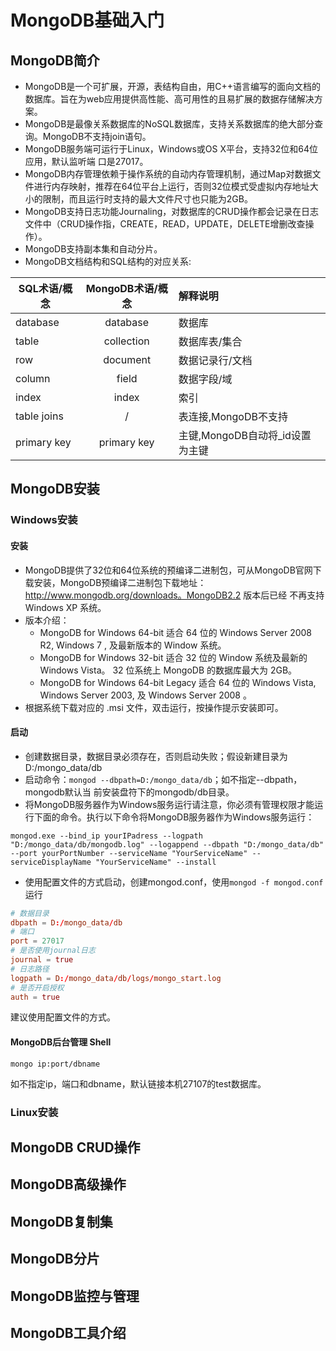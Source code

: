 # MongoDB基础入门
## MongoDB简介
* MongoDB是一个可扩展，开源，表结构自由，用C++语言编写的面向文档的数据库。旨在为web应用提供高性能、高可用性的且易扩展的数据存储解决方案。
* MongoDB是最像关系数据库的NoSQL数据库，支持关系数据库的绝大部分查询。MongoDB不支持join语句。
* MongoDB服务端可运行于Linux，Windows或OS X平台，支持32位和64位应用，默认监听端
口是27017。
* MongoDB内存管理依赖于操作系统的自动内存管理机制，通过Map对数据文件进行内存映射，推荐在64位平台上运行，否则32位模式受虚拟内存地址大小的限制，而且运行时支持的最大文件尺寸也只能为2GB。
* MongoDB支持日志功能Journaling，对数据库的CRUD操作都会记录在日志文件中（CRUD操作指，CREATE，READ，UPDATE，DELETE增删改查操作）。
* MongoDB支持副本集和自动分片。
* MongoDB文档结构和SQL结构的对应关系:

|SQL术语/概念|MongoDB术语/概念|解释说明|
|---|:------:|:---|
|database|database|数据库|
|table|collection|数据库表/集合|
|row|document|数据记录行/文档|
|column|field|数据字段/域|
|index|index|索引|
|table joins|/|表连接,MongoDB不支持|
|primary key|primary key|主键,MongoDB自动将_id设置为主键|

## MongoDB安装
### Windows安装
#### 安装
* MongoDB提供了32位和64位系统的预编译二进制包，可从MongoDB官网下载安装，MongoDB预编译二进制包下载地址：http://www.mongodb.org/downloads。MongoDB2.2 版本后已经
不再支持 Windows XP 系统。
* 版本介绍：
    * MongoDB for Windows 64-bit 适合 64 位的 Windows Server 2008 R2, Windows 7 , 及最新版本的 Window 系统。
    * MongoDB for Windows 32-bit 适合 32 位的 Window 系统及最新的 Windows Vista。 32 位系统上 MongoDB 的数据库最大为 2GB。
    * MongoDB for Windows 64-bit Legacy 适合 64 位的 Windows Vista, Windows Server 2003, 及 Windows Server 2008 。
* 根据系统下载对应的 .msi 文件，双击运行，按操作提示安装即可。

#### 启动
* 创建数据目录，数据目录必须存在，否则启动失败；假设新建目录为D:/mongo_data/db
* 启动命令：`mongod --dbpath=D:/mongo_data/db`；如不指定--dbpath，mongodb默认当
前安装盘符下的mongodb/db目录。
* 将MongoDB服务器作为Windows服务运行请注意，你必须有管理权限才能运行下面的命令。执行以下命令将MongoDB服务器作为Windows服务运行：
```
mongod.exe --bind_ip yourIPadress --logpath "D:/mongo_data/db/mongodb.log" --logappend --dbpath "D:/mongo_data/db" --port yourPortNumber --serviceName "YourServiceName" --serviceDisplayName "YourServiceName" --install
```
* 使用配置文件的方式启动，创建mongod.conf，使用`mongod -f mongod.conf`运行
```conf
# 数据目录
dbpath = D:/mongo_data/db
# 端口
port = 27017
# 是否使用journal日志
journal = true
# 日志路径
logpath = D:/mongo_data/db/logs/mongo_start.log
# 是否开启授权
auth = true
```
建议使用配置文件的方式。

#### MongoDB后台管理 Shell
```
mongo ip:port/dbname
```
如不指定ip，端口和dbname，默认链接本机27107的test数据库。

### Linux安装
## MongoDB CRUD操作
## MongoDB高级操作
## MongoDB复制集
## MongoDB分片
## MongoDB监控与管理
## MongoDB工具介绍

